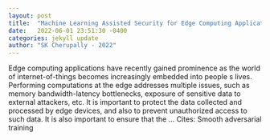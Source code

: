```yaml
---
layout: post
title:  "Machine Learning Assisted Security for Edge Computing Applications"
date:   2022-06-01 23:51:30 -0400
categories: jekyll update
author: "SK Cherupally - 2022"
---
```

Edge computing applications have recently gained prominence as the world of internet-of-things becomes increasingly embedded into people s lives. Performing computations at the edge addresses multiple issues, such as memory bandwidth-latency bottlenecks, exposure of sensitive data to external attackers, etc. It is important to protect the data collected and processed by edge devices, and also to prevent unauthorized access to such data. It is also important to ensure that the … Cites: ‪Smooth adversarial training‬